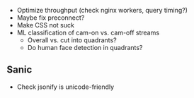 * Optimize throughput (check nginx workers, query timing?)
* Maybe fix preconnect?
* Make CSS not suck
* ML classification of cam-on vs. cam-off streams
  * Overall vs. cut into quadrants?
  * Do human face detection in quadrants?


## Sanic

* Check jsonify is unicode-friendly
